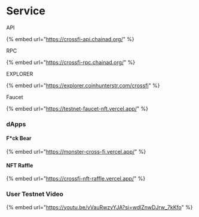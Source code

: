 # Service

API

{% embed url="https://crossfi-api.chainad.org/" %}

RPC

{% embed url="https://crossfi-rpc.chainad.org/" %}

EXPLORER

{% embed url="https://explorer.coinhunterstr.com/crossfi" %}

Faucet

{% embed url="https://testnet-faucet-nft.vercel.app/" %}

### dApps

#### F\*ck Bear

{% embed url="https://monster-cross-fi.vercel.app/" %}

#### NFT Raffle

{% embed url="https://crossfi-nft-raffle.vercel.app/" %}

### User Testnet Video



{% embed url="https://youtu.be/vVauRwzyYJA?si=wdlZnwDJrw_7kKfo" %}
